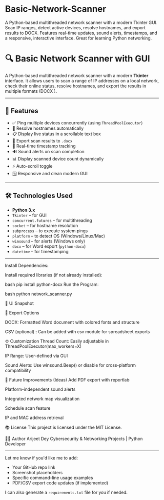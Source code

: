 # Basic-Network-Scanner
A Python-based multithreaded network scanner with a modern Tkinter GUI. Scan IP ranges, detect active devices, resolve hostnames, and export results to  DOCX. Features real-time updates, sound alerts, timestamps, and a responsive, interactive interface. Great for learning Python networking.



# 🔍 Basic Network Scanner with GUI

A Python-based multithreaded network scanner with a modern **Tkinter** interface. It allows users to scan a range of IP addresses on a local network, check their online status, resolve hostnames, and export the results in multiple formats  (DOCX ).

---

## 📌 Features

- ✅ Ping multiple devices concurrently (using `ThreadPoolExecutor`)
- 💬 Resolve hostnames automatically
- 📋 Display live status in a scrollable text box
- 📁 Export scan results to  `.docx`
- 📡 Real-time timestamp tracking
- 🔊 Sound alerts on scan completion
- 📊 Display scanned device count dynamically
- ⚡ Auto-scroll toggle
- 🪟 Responsive and clean modern GUI

---

## 🛠️ Technologies Used

- **Python 3.x**
- `Tkinter` – for GUI
- `concurrent.futures` – for multithreading
- `socket` – for hostname resolution
- `subprocess` – to execute system pings
- `platform` – to detect OS (Windows/Linux/Mac)
- `winsound` – for alerts (Windows only)
- `docx` – for Word export (`python-docx`)
- `datetime` – for timestamping

---


Install Dependencies:

Install required libraries (if not already installed):

bash
pip install python-docx
Run the Program:

bash
python network_scanner.py


📸 UI Snapshot



📄 Export Options

DOCX: Formatted Word document with colored fonts and structure

CSV (optional) : Can be added with csv module for spreadsheet exports



⚙️ Customization
Thread Count: Easily adjustable in ThreadPoolExecutor(max_workers=X)

IP Range: User-defined via GUI

Sound Alerts: Use winsound.Beep() or disable for cross-platform compatibility


📌 Future Improvements (Ideas)
Add PDF export with reportlab

Platform-independent sound alerts

Integrated network map visualization

Schedule scan feature

IP and MAC address retrieval

📚 License
This project is licensed under the MIT License.

👨‍💻 Author
Arijeet Dey
Cybersecurity & Networking Projects | Python Developer




---

Let me know if you'd like me to add:
- Your GitHub repo link
- Screenshot placeholders
- Specific command-line usage examples
- PDF/CSV export code updates (if implemented)

I can also generate a `requirements.txt` file for you if needed.
